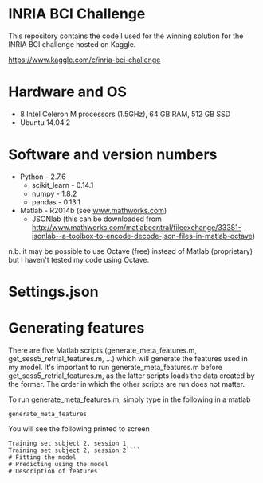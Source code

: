 # INRIA BCI Challenge
This repository contains the code I used for the winning solution for the INRIA BCI challenge hosted on Kaggle.

https://www.kaggle.com/c/inria-bci-challenge

# Hardware and OS
* 8 Intel Celeron M processors (1.5GHz), 64 GB RAM, 512 GB SSD 
* Ubuntu 14.04.2

# Software and version numbers
* Python - 2.7.6
  * scikit_learn - 0.14.1
  * numpy - 1.8.2
  * pandas - 0.13.1
* Matlab - R2014b (see www.mathworks.com)
  * JSONlab (this can be downloaded from http://www.mathworks.com/matlabcentral/fileexchange/33381-jsonlab--a-toolbox-to-encode-decode-json-files-in-matlab-octave)

n.b. it may be possible to use Octave (free) instead of Matlab (proprietary) but I haven't tested my code using Octave. 

# Settings.json
# Generating features
There are five Matlab scripts (generate_meta_features.m, get_sess5_retrial_features.m, ...) which will generate the features used in my model. It's important to run generate_meta_features.m before get_sess5_retrial_features.m, as the latter scripts loads the data created by the former. The order in which the other scripts are run does not matter.

To run generate_meta_features.m, simply type in the following in a matlab 

`generate_meta_features`

You will see the following printed to screen

````Obtaining meta features for training set .....
Training set subject 2, session 1
Training set subject 2, session 2````
# Fitting the model
# Predicting using the model
# Description of features
